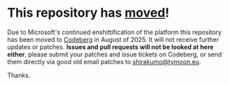 # This repository has [moved](https://shirakumo.org/projects/ld39)!
Due to Microsoft's continued enshittification of the platform this repository has been moved to [Codeberg](https://shirakumo.org/projects/ld39) in August of 2025. It will not receive further updates or patches. **Issues and pull requests will not be looked at here either**, please submit your patches and issue tickets on Codeberg, or send them directly via good old email patches to [shirakumo@tymoon.eu](mailto:shirakumo@tymoon.eu).

Thanks.